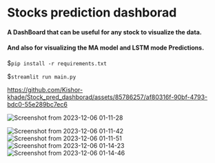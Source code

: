# Stocks prediction dashborad
#### A DashBoard that can be useful for any stock to visualize the data.
#### And also for visualizing the MA model and LSTM mode Predictions.

$`pip install -r requirements.txt`

$`streamlit run main.py`


https://github.com/Kishor-khade/Stock_pred_dashborad/assets/85786257/af80316f-90bf-4793-bdc0-55e289bc7ec6

![Screenshot from 2023-12-06 01-11-28](https://github.com/Kishor-khade/Stock_pred_dashborad/assets/85786257/5175f78c-e96a-47ce-8344-7d6f6754e822)

![Screenshot from 2023-12-06 01-11-42](https://github.com/Kishor-khade/Stock_pred_dashborad/assets/85786257/a4a845c7-29c1-424e-8a2c-44437e1531a4)
![Screenshot from 2023-12-06 01-11-51](https://github.com/Kishor-khade/Stock_pred_dashborad/assets/85786257/712a8f88-4866-45af-adaf-34f9b403ec64)
![Screenshot from 2023-12-06 01-14-23](https://github.com/Kishor-khade/Stock_pred_dashborad/assets/85786257/f4e6576d-90f8-4f45-a329-0f71ff47c37d)
![Screenshot from 2023-12-06 01-14-46](https://github.com/Kishor-khade/Stock_pred_dashborad/assets/85786257/7c078191-6602-4042-a67e-cb45b641560d)
